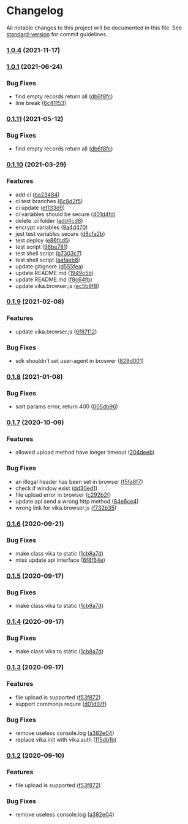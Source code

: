 # Changelog

All notable changes to this project will be documented in this file. See [standard-version](https://github.com/conventional-changelog/standard-version) for commit guidelines.

### [1.0.4](https://github.com/vikadata/vika.js/compare/v1.0.3...v1.0.4) (2021-11-17)

### [1.0.1](https://github.com/vikadata/vika.js/compare/v0.1.10...v1.0.1) (2021-06-24)


### Bug Fixes

* find empty records return all ([db6f8fc](https://github.com/vikadata/vika.js/commit/db6f8fc84f13244656719d1f4ac494e65365eb28))
* line break ([6c41153](https://github.com/vikadata/vika.js/commit/6c411538d4f604cbf6b1a251e7b80224cd1d46a5))

### [0.1.11](https://github.com/vikadata/vika.js/compare/v0.1.10...v0.1.11) (2021-05-12)


### Bug Fixes

* find empty records return all ([db6f8fc](https://github.com/vikadata/vika.js/commit/db6f8fc84f13244656719d1f4ac494e65365eb28))

### [0.1.10](https://github.com/vikadata/vika.js/compare/v0.1.9...v0.1.10) (2021-03-29)


### Features

* add ci ([ba23484](https://github.com/vikadata/vika.js/commit/ba23484e1131060f7f791bc8b670ef7d1e0dde5d))
* ci test branches ([6c8d2f5](https://github.com/vikadata/vika.js/commit/6c8d2f57c4e22ab8d53776af5e37593323c68606))
* ci update ([ef133d9](https://github.com/vikadata/vika.js/commit/ef133d9c8588d65a1ea43d9ff581e616b8cd7f8a))
* ci variables should be secure ([401d4fd](https://github.com/vikadata/vika.js/commit/401d4fd0e439869a9dbd08b31a90f10467868c0f))
* delete .ci folder ([add4cd8](https://github.com/vikadata/vika.js/commit/add4cd82edadc9253771a0106b5fbb6d38c1e376))
* encrypt variables ([9a4d470](https://github.com/vikadata/vika.js/commit/9a4d470b9e8400186433c207e27920eaf238d5cf))
* jest test variables secure ([d8cfa2b](https://github.com/vikadata/vika.js/commit/d8cfa2b062e3650aa43513cea56af1d03787e560))
* test deploy ([e86fcd5](https://github.com/vikadata/vika.js/commit/e86fcd590cd9686864f59ebab8234425b6cb588c))
* test script ([96be781](https://github.com/vikadata/vika.js/commit/96be7816c63f95c76f1c767cb0d08c2588e92c25))
* test shell script ([b7303c7](https://github.com/vikadata/vika.js/commit/b7303c7b795d3475c6a64dc4341a7a38817ba5c9))
* test shell script ([aafaeb8](https://github.com/vikadata/vika.js/commit/aafaeb868bb91d67a02087f02a7e531d4e62aeb8))
* update gitignore ([d555fea](https://github.com/vikadata/vika.js/commit/d555feabc58b6c0032e462ef2362e87f535dc2e7))
* update README.md ([1949c5b](https://github.com/vikadata/vika.js/commit/1949c5be619b4480501cc8334b06c2457e0a3618))
* update README.md ([f8c64fb](https://github.com/vikadata/vika.js/commit/f8c64fb8ff4268aa23e9cd029f8c7df4b7018299))
* update vika.browser.js ([ec5b9f8](https://github.com/vikadata/vika.js/commit/ec5b9f888ab235b29094ea6e4d17afc962b36b28))

### [0.1.9](https://github.com/vikadata/vika.js/compare/v0.1.8...v0.1.9) (2021-02-08)


### Features

* update vika.browser.js ([6f87f12](https://github.com/vikadata/vika.js/commit/6f87f12eb5aeda5a56f3a02e2dd8220c6da24833))


### Bug Fixes

* sdk shouldn't set user-agent in broswer ([829d001](https://github.com/vikadata/vika.js/commit/829d001c2a42f78f08204ee1b72c2f3d438798cb))

### [0.1.8](https://github.com/vikadata/vika.js/compare/v0.1.7...v0.1.8) (2021-01-08)


### Bug Fixes

* sort params error, return 400 ([005db96](https://github.com/vikadata/vika.js/commit/005db9679b857ac6209418d96912b444a817c73c))

### [0.1.7](https://github.com/vikadata/vika.js/compare/v0.1.6...v0.1.7) (2020-10-09)


### Features

* allowed upload method have longer timeout ([204deeb](https://github.com/vikadata/vika.js/commit/204deeb66ee9132947d0d859759891ab5bb865cd))


### Bug Fixes

* an illegal header has been set in browser ([f5fa8f7](https://github.com/vikadata/vika.js/commit/f5fa8f747718ce8128122a530a7ff8ab24df5569))
* check if window exist ([dd30ed1](https://github.com/vikadata/vika.js/commit/dd30ed1b8dccb1dccd2eabbf121c232a66285986))
* file upload error in browser ([c292b2f](https://github.com/vikadata/vika.js/commit/c292b2fd10eff4fcc00fe20141c420fa270757f1))
* update api send a wrong http method ([84e6ce4](https://github.com/vikadata/vika.js/commit/84e6ce48eb4238d715685f0392788f7d65be15f0))
* wrong link for vika.browser.js ([f732b35](https://github.com/vikadata/vika.js/commit/f732b35e207939ab4cf527eb78c18135f72fee3b))

### [0.1.6](https://github.com/vikadata/vika/compare/v0.1.3...v0.1.6) (2020-09-21)


### Bug Fixes

* make class vika to static ([1cb8a7d](https://github.com/vikadata/vika/commit/1cb8a7d787c6ff44909db8dd7f2eae90ea35596f))
* miss update api interface ([6f8f64e](https://github.com/vikadata/vika/commit/6f8f64e8847ba95774557669ec5ecddc1d64a6bc))

### [0.1.5](https://github.com/vikadata/vika/compare/v0.1.3...v0.1.5) (2020-09-17)


### Bug Fixes

* make class vika to static ([1cb8a7d](https://github.com/vikadata/vika/commit/1cb8a7d787c6ff44909db8dd7f2eae90ea35596f))

### [0.1.4](https://github.com/vikadata/vika/compare/v0.1.3...v0.1.4) (2020-09-17)


### Bug Fixes

* make class vika to static ([1cb8a7d](https://github.com/vikadata/vika/commit/1cb8a7d787c6ff44909db8dd7f2eae90ea35596f))

### [0.1.3](https://github.com/vikadata/vika/compare/v0.1.0...v0.1.3) (2020-09-17)


### Features

* file upload is supported ([f53f872](https://github.com/vikadata/vika/commit/f53f872ed18f78f46d4360c768ff8ddf4d02ef75))
* support commonjs requre ([d01d97f](https://github.com/vikadata/vika/commit/d01d97f8adb2611c35985ff464c53cb633bd62a4))


### Bug Fixes

* remove useless console.log ([a382e04](https://github.com/vikadata/vika/commit/a382e041dca68fc542d4882fa300cded98e5e6b9))
* replace vika.init with vika.auth ([115db1b](https://github.com/vikadata/vika/commit/115db1bda5a4af3f84a2a6b39cf29ba565d46f5e))

### [0.1.2](https://github.com/vikadata/vika/compare/v0.1.0...v0.1.2) (2020-09-10)


### Features

* file upload is supported ([f53f872](https://github.com/vikadata/vika/commit/f53f872ed18f78f46d4360c768ff8ddf4d02ef75))


### Bug Fixes

* remove useless console.log ([a382e04](https://github.com/vikadata/vika/commit/a382e041dca68fc542d4882fa300cded98e5e6b9))
